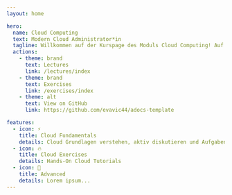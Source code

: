 ```yaml
---
layout: home

hero:
  name: Cloud Computing
  text: Modern Cloud Administrator*in
  tagline: Willkommen auf der Kurspage des Moduls Cloud Computing! Auf dieser Page findet ihr erweiterte Unterlagen zu den Inhalten des Moduls (Lectures), sowie Angaben und Tutorials zu den Arbeitsaufträgen (Übungen).
  actions:
    - theme: brand
      text: Lectures
      link: /lectures/index
    - theme: brand
      text: Exercises
      link: /exercises/index
    - theme: alt
      text: View on GitHub
      link: https://github.com/evavic44/adocs-template

features:
  - icon: ⚡️
    title: Cloud Fundamentals
    details: Cloud Grundlagen verstehen, aktiv diskutieren und Aufgaben besprechen
  - icon: 🔥
    title: Cloud Exercises
    details: Hands-On Cloud Tutorials
  - icon: 🎉
    title: Advanced
    details: Lorem ipsum...
---
```



